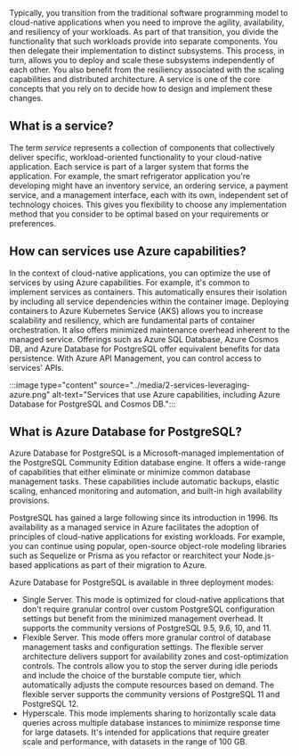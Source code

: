 Typically, you transition from the traditional software programming model to cloud-native applications when you need to improve the agility, availability, and resiliency of your workloads. As part of that transition, you divide the functionality that such workloads provide into separate components. You then delegate their implementation to distinct subsystems. This process, in turn, allows you to deploy and scale these subsystems independently of each other. You also benefit from the resiliency associated with the scaling capabilities and distributed architecture. A service is one of the core concepts that you rely on to decide how to design and implement these changes.

## What is a service?

The term *service* represents a collection of components that collectively deliver specific, workload-oriented functionality to your cloud-native application. Each service is part of a larger system that forms the application. For example, the smart refrigerator application you're developing might have an inventory service, an ordering service, a payment service, and a management interface, each with its own, independent set of technology choices. This gives you flexibility to choose any implementation method that you consider to be optimal based on your requirements or preferences.

## How can services use Azure capabilities?

In the context of cloud-native applications, you can optimize the use of services by using Azure capabilities. For example, it's common to implement services as containers. This automatically ensures their isolation by including all service dependencies within the container image. Deploying containers to Azure Kubernetes Service (AKS) allows you to increase scalability and resiliency, which are fundamental parts of container orchestration. It also offers minimized maintenance overhead inherent to the managed service. Offerings such as Azure SQL Database, Azure Cosmos DB, and Azure Database for PostgreSQL offer equivalent benefits for data persistence. With Azure API Management, you can control access to services' APIs.

:::image type="content" source="../media/2-services-leveraging-azure.png" alt-text="Services that use Azure capabilities, including Azure Database for PostgreSQL and Cosmos DB.":::

## What is Azure Database for PostgreSQL?

Azure Database for PostgreSQL is a Microsoft-managed implementation of the PostgreSQL Community Edition database engine. It offers a wide-range of capabilities that either eliminate or minimize common database management tasks. These capabilities include automatic backups, elastic scaling, enhanced monitoring and automation, and built-in high availability provisions.

PostgreSQL has gained a large following since its introduction in 1996. Its availability as a managed service in Azure facilitates the adoption of principles of cloud-native applications for existing workloads. For example, you can continue using popular, open-source object-role modeling libraries such as Sequelize or Prisma as you refactor or rearchitect your Node.js-based applications as part of their migration to Azure.

Azure Database for PostgreSQL is available in three deployment modes:

- Single Server. This mode is optimized for cloud-native applications that don't require granular control over custom PostgreSQL configuration settings but benefit from the minimized management overhead. It supports the community versions of PostgreSQL 9.5, 9.6, 10, and 11.
- Flexible Server. This mode offers more granular control of database management tasks and configuration settings. The flexible server architecture delivers support for availability zones and cost-optimization controls. The controls allow you to stop the server during idle periods and include the choice of the burstable compute tier, which automatically adjusts the compute resources based on demand. The flexible server supports the community versions of PostgreSQL 11 and PostgreSQL 12.
- Hyperscale. This mode implements sharing to horizontally scale data queries across multiple database instances to minimize response time for large datasets. It's intended for applications that require greater scale and performance, with datasets in the range of 100 GB.
